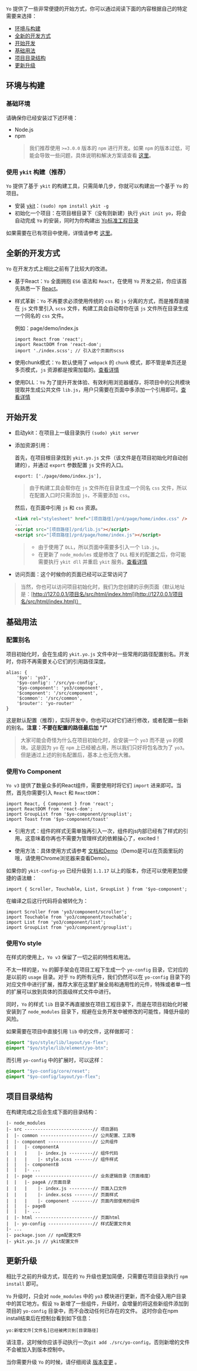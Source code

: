 `Yo` 提供了一些非常便捷的开始方式，你可以通过阅读下面的内容根据自己的特定需要来选择：

* [环境与构建](#environment-and-build)
* [全新的开发方式](#new-developed-way)
* [开始开发](#start-developing)
* [基础用法](#basic-usage)
* [项目目录结构](#directory-structure)
* [更新升级](#upgrade)


<a name="environment-and-build"></a>
## 环境与构建

### 基础环境

请确保你已经安装过下述环境：

* Node.js
* npm
    > 我们推荐使用 `>=3.0.0` 版本的 `npm` 进行开发。如果 `npm` 的版本过低，可能会导致一些问题，具体说明和解决方案请查看 [这里](./start-npm.html)。

### 使用 `ykit` 构建（推荐）

`Yo` 提供了基于 `ykit` 的构建工具，只需简单几步，你就可以构建出一个基于 `Yo` 的项目。

* 安装 [ykit](http://ued.qunar.com/ykit/)：`(sudo) npm install ykit -g`
* 初始化一个项目：在项目根目录下（没有则新建）执行 `ykit init yo`，将会自动完成 `Yo` 的安装，同时为你构建出 [Yo标准工程目录](#directory-structure)

如果需要在已有项目中使用，详情请参考 [这里](./start-diy.html)。


<a name="new-developed-way"></a>
## 全新的开发方式

`Yo` 在开发方式上相比之前有了比较大的改进。

* 基于React：`Yo` 全面拥抱 `ES6` 语法和 `React`，在使用 `Yo` 开发之前，你应该首先熟悉一下 [React](https://facebook.github.io/react/)。
* 样式革新：`Yo` 不再要求必须使用传统的 `css` 和 `js` 分离的方式，而是推荐直接在 `js` 文件里引入 `scss` 文件，构建工具会自动帮你在该 `js` 文件所在目录生成一个同名的 `css` 文件。

    例如：page/demo/index.js

    ```
    import React from 'react';
    import ReactDOM from 'react-dom';
    import './index.scss'; // 引入这个页面的scss
    ```

* 使用chunk模式：`Yo` 默认使用了 `webpack` 的 `chunk` 模式，即不管是单页还是多页模式，`js` 资源都是按需加载的。[查看详情](./start-chunk.html)
* 使用DLL：`Yo` 为了提升开发体验、有效利用浏览器缓存，将项目中的公共模块提取并生成公共文件 `lib.js`，用户只需要在页面中多添加一个引用即可。[查看详情](./start-lib.html)


<a name="start-developing"></a>
## 开始开发

* 启动ykit：在项目上一级目录执行 `(sudo) ykit server`
* 添加资源引用：

    首先，在项目根目录找到 `ykit.yo.js` 文件（该文件是在项目初始化时自动创建的），并通过 `export` 参数配置 `js` 文件的入口。

    ```
    export: ['./page/demo/index.js'],
    ```

    > 由于构建工具会帮你在 `js` 文件所在目录生成一个同名 `css` 文件，所以在配置入口时只需添加 `js`，不需要添加 `css`。

    然后，在页面中引用 `js` 和 `css` 资源。

    ```html
    <link rel="stylesheet" href="[项目路径]/prd/page/home/index.css" />
    ...
    <script src="[项目路径]/prd/lib.js"></script>
    <script src="[项目路径]/prd/page/home/index.js"></script>
    ```

    > * 由于使用了 `DLL`，所以页面中需要多引入一个 `lib.js`。
    > * 在更新了 `node_modules` 或是修改了 `DLL` 相关的配置之后，你可能需要执行 `ykit dll` 并重启 `ykit` 服务。[查看详情](./start-lib.html)

* 访问页面：这个时候你的页面已经可以正常访问了
> 当然，你也可以访问项目初始化时，我们为您创建的示例页面（默认地址是：[http://127.0.0.1/项目名/src/html/index.html](http://127.0.0.1/项目名/src/html/index.html)）


<a name="basic-usage"></a>
## 基础用法

### 配置别名

项目初始化时，会在生成的 `ykit.yo.js` 文件中对一些常用的路径配置别名。开发时，你将不再需要关心它们的引用路径深度。

    alias: {
        '$yo': 'yo3',
        '$yo-config': '/src/yo-config',
        '$yo-component': 'yo3/component',
        '$component': '/src/component',
        '$common': '/src/common',
        '$router': 'yo-router'
    }

这是默认配置（推荐），实际开发中，你也可以对它们进行修改，或者配置一些新的别名。**注意：不要在配置的路径最后加 "/"**

> 大家可能会奇怪为什么在项目初始化时，会安装一个 `yo3` 而不是 `yo` 的模块。这是因为 `yo` 在 `npm` 上已经被占用，所以我们只好将包名改为了 `yo3`。但是通过上述的别名配置后，基本上也无伤大雅。


### 使用Yo Component

`Yo v3` 提供了数量众多的React组件，需要使用时将它们 `import` 进来即可。当然，首先你需要引入 `React` 和 `ReactDOM`：

```
import React, { Component } from 'react';
import ReactDOM from 'react-dom';
import GroupList from '$yo-component/grouplist';
import Toast from '$yo-component/toast'
```

- 引用方式：组件的样式无需单独再引入一次，组件的js内部已经有了样式的引用。这意味着你再也不需要为管理样式的依赖操心了，excited！

- 使用方法：具体使用方式请参考 [文档和Demo](./component.html)（Demo是可以在页面里玩的哦，请使用Chrome浏览器来查看Demo）。

如果你的 `ykit-config-yo` 已经升级到 `1.1.17` 以上的版本，你还可以使用更加便捷的语法糖：

```
import { Scroller, Touchable, List, GroupList } from '$yo-component';
```

在编译之后这行代码将会被转化为：

```
import Scroller from 'yo3/component/scroller';
import Touchable from 'yo3/component/touchable';
import List from 'yo3/component/list';
import GroupList from 'yo3/component/grouplist';
```

### 使用Yo style

在样式的使用上，`Yo v3` 保留了一切之前的特性和用法。

不太一样的是，`Yo` 的脚手架会在项目工程下生成一个 `yo-config` 目录，它对应的是以前的 `usage` 目录。对于 `Yo` 的所有元件，我们仍然可以在 `yo-config` 目录下的对应文件中进行扩展，推荐大家在这里扩展全局和通用性的元件，特殊或者单一性的扩展可以放到具体的页面级样式文件中进行。

同时，`Yo` 的样式 `lib` 目录不再直接放在项目工程目录下，而是在项目初始化时被安装到了 `node_modules` 目录下，规避在业务开发中被修改的可能性，降低升级的风险。

如果需要在项目中直接引用 `lib` 中的文件，这样做即可：

```css
@import "$yo/style/lib/layout/yo-flex";
@import "$yo/style/lib/element/yo-btn";
```

而引用 `yo-config` 中的扩展时，可以这样：

```css
@import "$yo-config/core/reset";
@import "$yo-config/layout/yo-flex";
```


<a name="directory-structure"></a>
## 项目目录结构

在构建完成之后会生成下面的目录结构：

```
|- node_modules
|- src --------------------------// 项目源码
|  |- common --------------------// 公共配置、工具等
|  |- component -----------------// 公共组件
|  |   |- componentA
|  |   |    |- index.js ---------// 组件代码
|  |   |    |- style.scss -------// 组件样式
|  |   |- componentB
|  |   |- ...
|  |- page ----------------------// 业务逻辑目录（页面维度）
|  |   |- pageA //页面目录
|  |   |    |- index.js ---------// 页面入口文件
|  |   |    |- index.scss -------// 页面样式
|  |   |    |- component --------// 页面内部使用的组件
|  |   |- pageB
|  |   |- ...
|  |- html ----------------------// 页面html
|  |- yo-config -----------------// 样式配置文件夹
|- ...
|- package.json // npm配置文件
|- ykit.yo.js // ykit配置文件
```


<a name="upgrade"></a>
## 更新升级

相比于之前的升级方式，现在的 `Yo` 升级也更加简便，只需要在项目目录执行 `npm install` 即可。

`Yo` 升级时，只会对 `node_modules` 中的 `yo3` 模块进行更新，而不会侵入用户目录中的其它地方。假设 `Yo` 新增了一些组件，升级时，会增量的将这些新组件添加到项目的 `yo-config` 目录中，而不会改动任何已存在的文件。
这时你会在npm install结束后在控制台看到如下信息：

```
yo:新增文件[文件名]已经被拷贝到[目录路径]
```

请注意，这时候你应该手动执行一次``git add ./src/yo-config``，否则新增的文件不会被加入到版本控制中。

当你需要升级 `Yo` 的时候，请仔细阅读 [版本变更](changelog.html) 。
